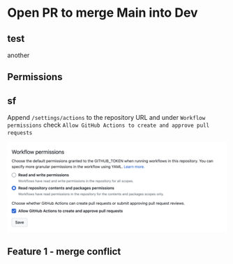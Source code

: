 # Open PR to merge Main into Dev

## test

another

## Permissions

## sf

Append `/settings/actions` to the repository URL and under `Workflow permissions` check `Allow GitHub Actions to create and approve pull requests`

![permissions](./docs/permissions.png)

## Feature 1 - merge conflict

